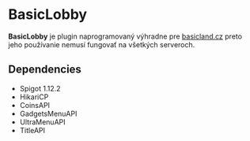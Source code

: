 # BasicLobby

**BasicLobby** je plugin naprogramovaný výhradne pre [basicland.cz](www.basicland.cz) preto
jeho používanie nemusí fungovať na všetkých serveroch.

## Dependencies
* Spigot 1.12.2
* HikariCP
* CoinsAPI
* GadgetsMenuAPI
* UltraMenuAPI
* TitleAPI